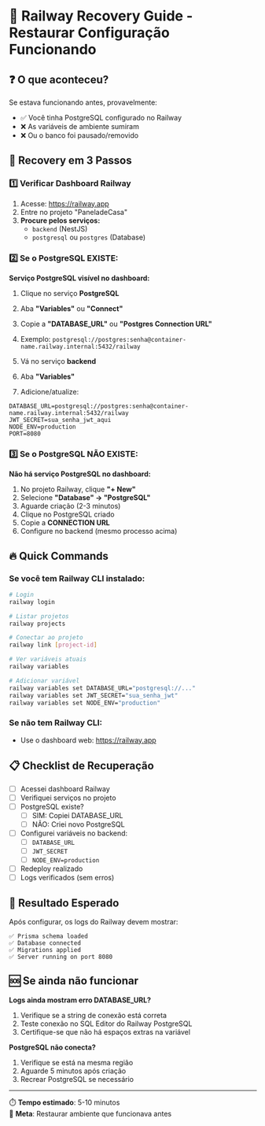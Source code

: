 # 🔧 Railway Recovery Guide - Restaurar Configuração Funcionando

## ❓ O que aconteceu?
Se estava funcionando antes, provavelmente:
- ✅ Você tinha PostgreSQL configurado no Railway
- ❌ As variáveis de ambiente sumiram
- ❌ Ou o banco foi pausado/removido

## 🎯 Recovery em 3 Passos

### 1️⃣ Verificar Dashboard Railway
1. Acesse: https://railway.app
2. Entre no projeto "PaneladeCasa"  
3. **Procure pelos serviços:**
   - `backend` (NestJS)
   - `postgresql` ou `postgres` (Database)

### 2️⃣ Se o PostgreSQL EXISTE:
**Serviço PostgreSQL visível no dashboard:**

1. Clique no serviço **PostgreSQL**
2. Aba **"Variables"** ou **"Connect"**
3. Copie a **"DATABASE_URL"** ou **"Postgres Connection URL"**
4. Exemplo: `postgresql://postgres:senha@container-name.railway.internal:5432/railway`

5. Vá no serviço **backend**
6. Aba **"Variables"**
7. Adicione/atualize:
```
DATABASE_URL=postgresql://postgres:senha@container-name.railway.internal:5432/railway
JWT_SECRET=sua_senha_jwt_aqui
NODE_ENV=production
PORT=8080
```

### 3️⃣ Se o PostgreSQL NÃO EXISTE:
**Não há serviço PostgreSQL no dashboard:**

1. No projeto Railway, clique **"+ New"**
2. Selecione **"Database" → "PostgreSQL"**
3. Aguarde criação (2-3 minutos)
4. Clique no PostgreSQL criado
5. Copie a **CONNECTION URL**
6. Configure no backend (mesmo processo acima)

## 🔥 Quick Commands

### Se você tem Railway CLI instalado:
```bash
# Login
railway login

# Listar projetos
railway projects

# Conectar ao projeto
railway link [project-id]

# Ver variáveis atuais
railway variables

# Adicionar variável
railway variables set DATABASE_URL="postgresql://..."
railway variables set JWT_SECRET="sua_senha_jwt"
railway variables set NODE_ENV="production"
```

### Se não tem Railway CLI:
- Use o dashboard web: https://railway.app

## 📋 Checklist de Recuperação

- [ ] Acessei dashboard Railway
- [ ] Verifiquei serviços no projeto
- [ ] PostgreSQL existe? 
  - [ ] SIM: Copiei DATABASE_URL
  - [ ] NÃO: Criei novo PostgreSQL
- [ ] Configurei variáveis no backend:
  - [ ] `DATABASE_URL`
  - [ ] `JWT_SECRET` 
  - [ ] `NODE_ENV=production`
- [ ] Redeploy realizado
- [ ] Logs verificados (sem erros)

## 🎯 Resultado Esperado

Após configurar, os logs do Railway devem mostrar:
```
✅ Prisma schema loaded
✅ Database connected
✅ Migrations applied
✅ Server running on port 8080
```

## 🆘 Se ainda não funcionar

**Logs ainda mostram erro DATABASE_URL?**
1. Verifique se a string de conexão está correta
2. Teste conexão no SQL Editor do Railway PostgreSQL
3. Certifique-se que não há espaços extras na variável

**PostgreSQL não conecta?**
1. Verifique se está na mesma região
2. Aguarde 5 minutos após criação
3. Recrear PostgreSQL se necessário

---

⏱️ **Tempo estimado**: 5-10 minutos  
🎯 **Meta**: Restaurar ambiente que funcionava antes
